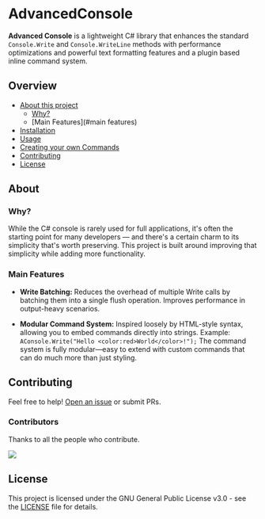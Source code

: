 # AdvancedConsole

**Advanced Console** is a lightweight C# library that enhances the standard `Console.Write` and `Console.WriteLine` methods with performance optimizations and powerful text formatting features and a plugin based inline command system.

## Overview

*   [About this project](#about)
    *   [Why?](#why?)
    *   [Main Features](#main features)
*   [Installation](#installation)
*   [Usage](#usage)
*   [Creating your own Commands](#dingus)
*   [Contributing](#contributing)
*   [License](#license)

## About

### Why?

While the C# console is rarely used for full applications, it's often the starting point for many developers — and there's a certain charm to its simplicity that's worth preserving.
This project is built around improving that simplicity while adding more functionality.

### Main Features

*   **Write Batching:**
    Reduces the overhead of multiple Write calls by batching them into a single flush operation.
    Improves performance in output-heavy scenarios.

*   **Modular Command System:**
    Inspired loosely by HTML-style syntax, allowing you to embed commands directly into strings. Example:
    `AConsole.Write("Hello <color:red>World</color>!");`
    The command system is fully modular—easy to extend with custom commands that can do much more than just styling.

## Contributing

Feel free to help! [Open an issue](https://https://github.com/NineOfGaming/AdvancedConsole/issues/new) or submit PRs.

### Contributors
Thanks to all the people who contribute.

<a href="https://github.com/NineOfGaming/AdvancedConsole/graphs/contributors">
<img src="https://contrib.rocks/image?repo=NineOfGaming/AdvancedConsole" />
</a>

## License

This project is licensed under the GNU General Public License v3.0 - see the <a href="./LICENSE">LICENSE</a> file for details.
